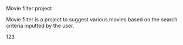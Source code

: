 Movie filter project

Movie filter is a project to suggest various movies based on the search criteria inputted by the user. 

123
